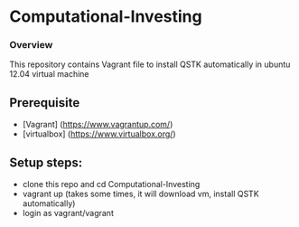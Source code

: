 Computational-Investing
=======================

### Overview

This repository contains Vagrant file to install QSTK automatically in ubuntu 12.04 virtual machine

## Prerequisite
* [Vagrant] (https://www.vagrantup.com/)
* [virtualbox] (https://www.virtualbox.org/)

## Setup steps:
* clone this repo and cd Computational-Investing
* vagrant up  (takes some times, it will download vm, install QSTK automatically)
* login as vagrant/vagrant
